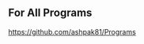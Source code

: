 ## For All Programs 

[https://github.com/ashpak81/Programs
](https://github.com/ashpak81/Programs)
